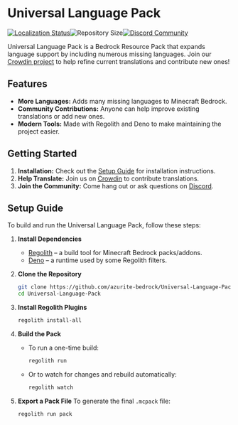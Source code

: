 # Universal Language Pack

<div style="display: flex; align-items: center;">
  <a href="https://crowdin.com/project/universal-language-pack">
    <img src="https://badges.crowdin.net/universal-language-pack/localized.svg" alt="Localization Status">
  </a>
  <img src="https://img.shields.io/github/repo-size/azurite-bedrock/Universal-Language-Pack?label=Repo%20Size" alt="Repository Size">
  <a href="https://discord.gg/rPNcYYNN6p">
    <img src="https://img.shields.io/discord/1218673790775726182?label=Azurite&color=5f51ec" alt="Discord Community">
  </a>
</div>

Universal Language Pack is a Bedrock Resource Pack that expands language support by including numerous missing languages.
Join our [Crowdin project](https://crowdin.com/project/universal-language-pack) to help refine current translations and contribute new ones!

## Features

- **More Languages:** Adds many missing languages to Minecraft Bedrock.
- **Community Contributions:** Anyone can help improve existing translations or add new ones.
- **Modern Tools:** Made with Regolith and Deno to make maintaining the project easier.

## Getting Started

1. **Installation:** Check out the [Setup Guide](#setup-guide) for installation instructions.
2. **Help Translate:** Join us on [Crowdin](https://crowdin.com/project/universal-language-pack) to contribute translations.
3. **Join the Community:** Come hang out or ask questions on [Discord](https://discord.gg/rPNcYYNN6p).

## Setup Guide
To build and run the Universal Language Pack, follow these steps:

1. **Install Dependencies**
   - [Regolith](https://github.com/Bedrock-OSS/regolith) – a build tool for Minecraft Bedrock packs/addons.
   - [Deno](https://deno.com/) – a runtime used by some Regolith filters.

2. **Clone the Repository**
   ```bash
   git clone https://github.com/azurite-bedrock/Universal-Language-Pack.git
   cd Universal-Language-Pack
   ```

3. **Install Regolith Plugins**
   ```bash
   regolith install-all
   ```

4. **Build the Pack**
   - To run a one-time build:
     ```bash
     regolith run
     ```
   - Or to watch for changes and rebuild automatically:
     ```bash
     regolith watch
     ```

5. **Export a Pack File**
   To generate the final `.mcpack` file:

   ```bash
   regolith run pack
   ```
